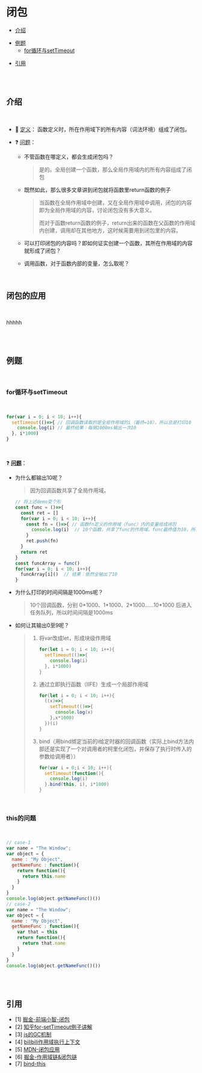 # 闭包

- [介绍](#介绍)

* [例题](#例题)
  * [for循环与setTimeout](#for循环与setTimeout)

- [引用](#引用)

<br/><br/>

## 介绍

<br/>

- :page_facing_up:&nbsp;<u>定义</u>： 函数定义时，所在作用域下的所有内容（词法环境）组成了闭包。

- :question:&nbsp;<u>问题</u>：

  - 不管函数在哪定义，都会生成闭包吗？

    > 是的。全局创建一个函数，那么全局作用域内的所有内容组成了闭包

  - 既然如此，那么很多文章讲到闭包就将函数里return函数的例子

    > 当函数在全局作用域中创建，又在全局作用域中调用，闭包的内容即为全局作用域的内容，讨论闭包没有多大意义。
    >
    > 而对于函数return函数的例子，return出来的函数在父函数的作用域内创建，调用却在其他地方，这时候需要用到闭包里的内容。
  
  - 可以打印闭包的内容吗？即如何证实创建一个函数，其所在作用域的内容就形成了闭包？
  
  - 调用函数，对于函数内部的变量，怎么取呢？
  
    
    
    

<br/>

## 闭包的应用

<br/>

hhhhh

<br/><br/>

## 例题

<br/>

### for循环与setTimeout

<br/>

```javascript
for(var i = 0; i < 10; i++){
  setTimeout(()=>{ // 回调函数读取的是全局作用域的i（最终=10），所以总是打印10
    console.log(i) // 最终结果：每隔1000ms输出一次10
  }, i*1000)
}
```

<br/>

:question:&nbsp;<u>**问题**</u>：

- 为什么都输出10呢？

  > 因为回调函数共享了全局作用域。

  ```javascript
  // 将上述demo变个形
  const func = ()=>{
    const ret = []
    for(var i = 0; i < 10; i++){
      const fn = ()=>{ // 函数fn定义的作用域（func）内的变量组成闭包
        console.log(i)  // 10个函数，共享了func的作用域。func最终值为10，所以10个函数都是10
      }
      ret.push(fn)
    }
    return ret
  }
  const funcArray = func()
  for(var i = 0; i < 10; i++){
    funcArray[i]()  // 结果：依然全输出了10
  }
  ```

  

- 为什么打印的时间间隔是1000ms呢？

  > 10个回调函数，分别 0\*1000、1\*1000、2\*1000……10\*1000 后进入任务队列，所以时间间隔是1000ms

- 如何让其输出0至9呢？

  > 1. 将var改成let，形成块级作用域
  >
  >    ```javascript
  >    for(let i = 0; i < 10; i++){
  >      setTimeout(()=>{
  >        console.log(i) 
  >      }, i*1000)
  >    }
  >    ```
  >
  > 2. 通过立即执行函数（IIFE）生成一个局部作用域
  >
  >    ```javascript
  >    for(let i = 0; i < 10; i++){
  >      ((x)=>{
  >        setTimeout(()=>{
  >          console.log(x)
  >        },x*1000)
  >      })(i)
  >    }
  >    ```
  >    
  > 3. bind（用bind绑定当前的i给定时器的回调函数（实际上bind方法内部还是实现了一个对调用者的柯里化闭包，并保存了执行时传入的参数给调用者））
  >
  >    ```javascript
  >    for(var i = 0;i < 10; i++){
  >      setTimeout(function(){
  >        console.log(i)
  >      }.bind(this, i), i*1000)
  >    }
  >    ```



<br/>

### this的问题

<br/>

```javascript
// case-1
var name = "The Window";
var object = {
  name : "My Object",
  getNameFunc : function(){
    return function(){
      return this.name
    }
  }
}
console.log(object.getNameFunc()())
// case-2
var name = "The Window";
var object = {
  name : "My Object",
  getNameFunc : function(){
    var that = this
    return function(){
      return that.name
    }
  }
}
console.log(object.getNameFunc()())
```





<br/><br/>

## 引用

- [1] [掘金-前端小智-闭包](https://juejin.cn/post/6844903858636849159)
- [2] [知乎for-setTimeout例子讲解](https://www.zhihu.com/question/64551212)
- [3] [js的GC机制](js的GC机制)
- [4] [bilibili作用域执行上下文](https://www.bilibili.com/video/BV1wD4y1D7Pp?from=search&seid=2212534765957722610)
- [5] [MDN-闭包应用](https://developer.mozilla.org/zh-CN/docs/Web/JavaScript/Closures)
- [6] [掘金-作用域链&闭包链](https://juejin.cn/post/6957913856488243237)
- [7] [bind-this](bind-this)

